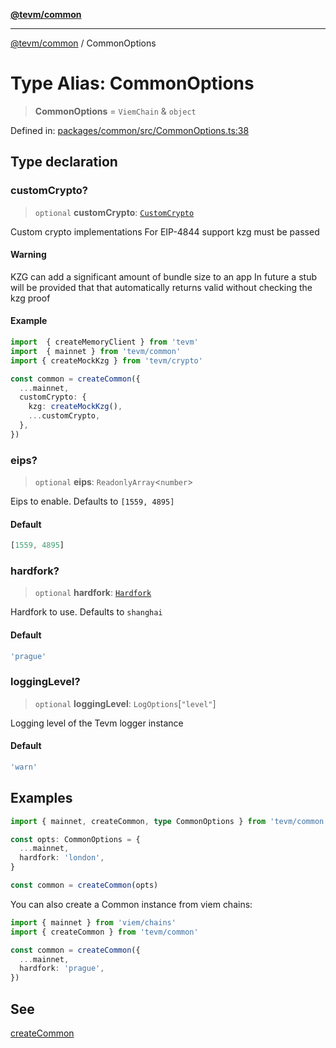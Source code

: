 [**@tevm/common**](../README.md)

***

[@tevm/common](../globals.md) / CommonOptions

# Type Alias: CommonOptions

> **CommonOptions** = `ViemChain` & `object`

Defined in: [packages/common/src/CommonOptions.ts:38](https://github.com/evmts/tevm-monorepo/blob/main/packages/common/src/CommonOptions.ts#L38)

## Type declaration

### customCrypto?

> `optional` **customCrypto**: [`CustomCrypto`](../interfaces/CustomCrypto.md)

Custom crypto implementations
For EIP-4844 support kzg must be passed

#### Warning

KZG can add a significant amount of bundle size to an app
In future a stub will be provided that that automatically returns valid without checking the kzg proof

#### Example

```typescript
import  { createMemoryClient } from 'tevm'
import  { mainnet } from 'tevm/common'
import { createMockKzg } from 'tevm/crypto'

const common = createCommon({
  ...mainnet,
  customCrypto: {
    kzg: createMockKzg(),
    ...customCrypto,
  },
})
```

### eips?

> `optional` **eips**: `ReadonlyArray`\<`number`\>

Eips to enable. Defaults to `[1559, 4895]`

#### Default

```ts
[1559, 4895]
```

### hardfork?

> `optional` **hardfork**: [`Hardfork`](Hardfork.md)

Hardfork to use. Defaults to `shanghai`

#### Default

```ts
'prague'
```

### loggingLevel?

> `optional` **loggingLevel**: `LogOptions`\[`"level"`\]

Logging level of the Tevm logger instance

#### Default

```ts
'warn'
```

## Examples

```typescript
import { mainnet, createCommon, type CommonOptions } from 'tevm/common'

const opts: CommonOptions = {
  ...mainnet,
  hardfork: 'london',
}

const common = createCommon(opts)
```

You can also create a Common instance from viem chains:

```typescript
import { mainnet } from 'viem/chains'
import { createCommon } from 'tevm/common'

const common = createCommon({
  ...mainnet,
  hardfork: 'prague',
})
```

## See

[createCommon](https://tevm.sh/reference/tevm/common/functions/createcommon/)
